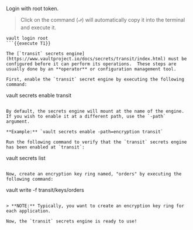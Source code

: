 Login with root token.

> Click on the command (`⮐`) will automatically copy it into the terminal and execute it.

```
vault login root
```{{execute T1}}

The [`transit` secrets engine](https://www.vaultproject.io/docs/secrets/transit/index.html) must be configured before it can perform its operations.  These steps are usually done by an **operator** or configuration management tool.

First, enable the `transit` secret engine by executing the following command:

```
vault secrets enable transit
```{{execute T1}}

By default, the secrets engine will mount at the name of the engine.  If you wish to enable it at a different path, use the `-path` argument.

**Example:** `vault secrets enable -path=encryption transit`

Run the following command to verify that the `transit` secrets engine has been enabled at `transit`:

```
vault secrets list
```{{execute T1}}

Now, create an encryption key ring named, "orders" by executing the following command:

```
vault write -f transit/keys/orders
```{{execute T1}}

> **NOTE:** Typically, you want to create an encryption key ring for each application.

Now, the `transit` secrets engine is ready to use!

